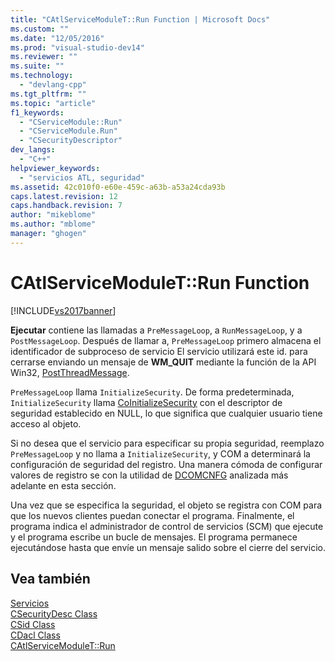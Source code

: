 ```yaml
---
title: "CAtlServiceModuleT::Run Function | Microsoft Docs"
ms.custom: ""
ms.date: "12/05/2016"
ms.prod: "visual-studio-dev14"
ms.reviewer: ""
ms.suite: ""
ms.technology: 
  - "devlang-cpp"
ms.tgt_pltfrm: ""
ms.topic: "article"
f1_keywords: 
  - "CServiceModule::Run"
  - "CServiceModule.Run"
  - "CSecurityDescriptor"
dev_langs: 
  - "C++"
helpviewer_keywords: 
  - "servicios ATL, seguridad"
ms.assetid: 42c010f0-e60e-459c-a63b-a53a24cda93b
caps.latest.revision: 12
caps.handback.revision: 7
author: "mikeblome"
ms.author: "mblome"
manager: "ghogen"
---
```

# CAtlServiceModuleT::Run Function
[!INCLUDE[vs2017banner](../assembler/inline/includes/vs2017banner.md)]

**Ejecutar** contiene las llamadas a `PreMessageLoop`, a `RunMessageLoop`, y a `PostMessageLoop`.  Después de llamar a, `PreMessageLoop` primero almacena el identificador de subproceso de servicio  El servicio utilizará este id. para cerrarse enviando un mensaje de **WM\_QUIT** mediante la función de la API Win32, [PostThreadMessage](http://msdn.microsoft.com/library/windows/desktop/ms644946).  
  
 `PreMessageLoop` llama `InitializeSecurity`.  De forma predeterminada, `InitializeSecurity` llama [CoInitializeSecurity](http://msdn.microsoft.com/library/windows/desktop/ms693736) con el descriptor de seguridad establecido en NULL, lo que significa que cualquier usuario tiene acceso al objeto.  
  
 Si no desea que el servicio para especificar su propia seguridad, reemplazo `PreMessageLoop` y no llama a `InitializeSecurity`, y COM a determinará la configuración de seguridad del registro.  Una manera cómoda de configurar valores de registro se con la utilidad de [DCOMCNFG](../atl/dcomcnfg.md) analizada más adelante en esta sección.  
  
 Una vez que se especifica la seguridad, el objeto se registra con COM para que los nuevos clientes puedan conectar el programa.  Finalmente, el programa indica el administrador de control de servicios \(SCM\) que ejecute y el programa escribe un bucle de mensajes.  El programa permanece ejecutándose hasta que envíe un mensaje salido sobre el cierre del servicio.  
  
## Vea también  
 [Servicios](../atl/atl-services.md)   
 [CSecurityDesc Class](../atl/reference/csecuritydesc-class.md)   
 [CSid Class](../atl/reference/csid-class.md)   
 [CDacl Class](../atl/reference/cdacl-class.md)   
 [CAtlServiceModuleT::Run](../Topic/CAtlServiceModuleT::Run.md)